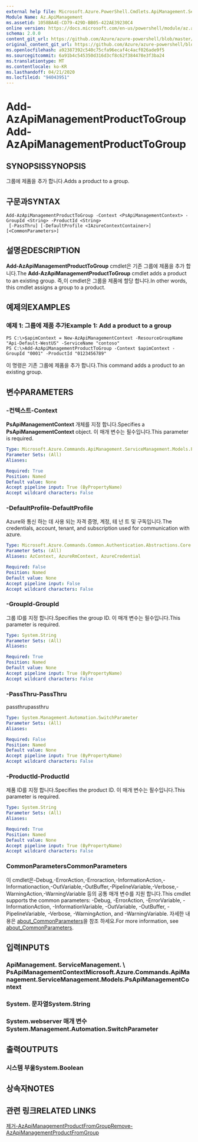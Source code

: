 ```yaml
---
external help file: Microsoft.Azure.PowerShell.Cmdlets.ApiManagement.ServiceManagement.dll-Help.xml
Module Name: Az.ApiManagement
ms.assetid: 1058BA4E-CD79-429D-BB05-422AE39230C4
online version: https://docs.microsoft.com/en-us/powershell/module/az.apimanagement/add-azapimanagementproducttogroup
schema: 2.0.0
content_git_url: https://github.com/Azure/azure-powershell/blob/master/src/ApiManagement/ApiManagement/help/Add-AzApiManagementProductToGroup.md
original_content_git_url: https://github.com/Azure/azure-powershell/blob/master/src/ApiManagement/ApiManagement/help/Add-AzApiManagementProductToGroup.md
ms.openlocfilehash: a92387392c540c75cfa96ecaf4c4acf026ade9f5
ms.sourcegitcommit: 6a91b4c545350d316d3cf8c62f384478e3f3ba24
ms.translationtype: MT
ms.contentlocale: ko-KR
ms.lasthandoff: 04/21/2020
ms.locfileid: "94043951"
---
```

# <span data-ttu-id="41aa5-101">Add-AzApiManagementProductToGroup</span><span class="sxs-lookup"><span data-stu-id="41aa5-101">Add-AzApiManagementProductToGroup</span></span>

## <span data-ttu-id="41aa5-102">SYNOPSIS</span><span class="sxs-lookup"><span data-stu-id="41aa5-102">SYNOPSIS</span></span>
<span data-ttu-id="41aa5-103">그룹에 제품을 추가 합니다.</span><span class="sxs-lookup"><span data-stu-id="41aa5-103">Adds a product to a group.</span></span>

## <span data-ttu-id="41aa5-104">구문과</span><span class="sxs-lookup"><span data-stu-id="41aa5-104">SYNTAX</span></span>

```
Add-AzApiManagementProductToGroup -Context <PsApiManagementContext> -GroupId <String> -ProductId <String>
 [-PassThru] [-DefaultProfile <IAzureContextContainer>] [<CommonParameters>]
```

## <span data-ttu-id="41aa5-105">설명은</span><span class="sxs-lookup"><span data-stu-id="41aa5-105">DESCRIPTION</span></span>
<span data-ttu-id="41aa5-106">**Add-AzApiManagementProductToGroup** cmdlet은 기존 그룹에 제품을 추가 합니다.</span><span class="sxs-lookup"><span data-stu-id="41aa5-106">The **Add-AzApiManagementProductToGroup** cmdlet adds a product to an existing group.</span></span>
<span data-ttu-id="41aa5-107">즉,이 cmdlet은 그룹을 제품에 할당 합니다.</span><span class="sxs-lookup"><span data-stu-id="41aa5-107">In other words, this cmdlet assigns a group to a product.</span></span>

## <span data-ttu-id="41aa5-108">예제의</span><span class="sxs-lookup"><span data-stu-id="41aa5-108">EXAMPLES</span></span>

### <span data-ttu-id="41aa5-109">예제 1: 그룹에 제품 추가</span><span class="sxs-lookup"><span data-stu-id="41aa5-109">Example 1: Add a product to a group</span></span>
```
PS C:\>$apimContext = New-AzApiManagementContext -ResourceGroupName "Api-Default-WestUS" -ServiceName "contoso"
PS C:\>Add-AzApiManagementProductToGroup -Context $apimContext -GroupId "0001" -ProductId "0123456789"
```

<span data-ttu-id="41aa5-110">이 명령은 기존 그룹에 제품을 추가 합니다.</span><span class="sxs-lookup"><span data-stu-id="41aa5-110">This command adds a product to an existing group.</span></span>

## <span data-ttu-id="41aa5-111">변수</span><span class="sxs-lookup"><span data-stu-id="41aa5-111">PARAMETERS</span></span>

### <span data-ttu-id="41aa5-112">-컨텍스트</span><span class="sxs-lookup"><span data-stu-id="41aa5-112">-Context</span></span>
<span data-ttu-id="41aa5-113">**PsApiManagementContext** 개체를 지정 합니다.</span><span class="sxs-lookup"><span data-stu-id="41aa5-113">Specifies a **PsApiManagementContext** object.</span></span>
<span data-ttu-id="41aa5-114">이 매개 변수는 필수입니다.</span><span class="sxs-lookup"><span data-stu-id="41aa5-114">This parameter is required.</span></span>

```yaml
Type: Microsoft.Azure.Commands.ApiManagement.ServiceManagement.Models.PsApiManagementContext
Parameter Sets: (All)
Aliases:

Required: True
Position: Named
Default value: None
Accept pipeline input: True (ByPropertyName)
Accept wildcard characters: False
```

### <span data-ttu-id="41aa5-115">-DefaultProfile</span><span class="sxs-lookup"><span data-stu-id="41aa5-115">-DefaultProfile</span></span>
<span data-ttu-id="41aa5-116">Azure와 통신 하는 데 사용 되는 자격 증명, 계정, 테 넌 트 및 구독입니다.</span><span class="sxs-lookup"><span data-stu-id="41aa5-116">The credentials, account, tenant, and subscription used for communication with azure.</span></span>

```yaml
Type: Microsoft.Azure.Commands.Common.Authentication.Abstractions.Core.IAzureContextContainer
Parameter Sets: (All)
Aliases: AzContext, AzureRmContext, AzureCredential

Required: False
Position: Named
Default value: None
Accept pipeline input: False
Accept wildcard characters: False
```

### <span data-ttu-id="41aa5-117">-GroupId</span><span class="sxs-lookup"><span data-stu-id="41aa5-117">-GroupId</span></span>
<span data-ttu-id="41aa5-118">그룹 ID를 지정 합니다.</span><span class="sxs-lookup"><span data-stu-id="41aa5-118">Specifies the group ID.</span></span>
<span data-ttu-id="41aa5-119">이 매개 변수는 필수입니다.</span><span class="sxs-lookup"><span data-stu-id="41aa5-119">This parameter is required.</span></span>

```yaml
Type: System.String
Parameter Sets: (All)
Aliases:

Required: True
Position: Named
Default value: None
Accept pipeline input: True (ByPropertyName)
Accept wildcard characters: False
```

### <span data-ttu-id="41aa5-120">-PassThru</span><span class="sxs-lookup"><span data-stu-id="41aa5-120">-PassThru</span></span>
<span data-ttu-id="41aa5-121">passthru</span><span class="sxs-lookup"><span data-stu-id="41aa5-121">passthru</span></span>

```yaml
Type: System.Management.Automation.SwitchParameter
Parameter Sets: (All)
Aliases:

Required: False
Position: Named
Default value: None
Accept pipeline input: True (ByPropertyName)
Accept wildcard characters: False
```

### <span data-ttu-id="41aa5-122">-ProductId</span><span class="sxs-lookup"><span data-stu-id="41aa5-122">-ProductId</span></span>
<span data-ttu-id="41aa5-123">제품 ID를 지정 합니다.</span><span class="sxs-lookup"><span data-stu-id="41aa5-123">Specifies the product ID.</span></span>
<span data-ttu-id="41aa5-124">이 매개 변수는 필수입니다.</span><span class="sxs-lookup"><span data-stu-id="41aa5-124">This parameter is required.</span></span>

```yaml
Type: System.String
Parameter Sets: (All)
Aliases:

Required: True
Position: Named
Default value: None
Accept pipeline input: True (ByPropertyName)
Accept wildcard characters: False
```

### <span data-ttu-id="41aa5-125">CommonParameters</span><span class="sxs-lookup"><span data-stu-id="41aa5-125">CommonParameters</span></span>
<span data-ttu-id="41aa5-126">이 cmdlet은-Debug,-ErrorAction,-Erroraction,-InformationAction,-Informationaction,-OutVariable,-OutBuffer,-PipelineVariable,-Verbose,-WarningAction,-WarningVariable 등의 공통 매개 변수를 지원 합니다.</span><span class="sxs-lookup"><span data-stu-id="41aa5-126">This cmdlet supports the common parameters: -Debug, -ErrorAction, -ErrorVariable, -InformationAction, -InformationVariable, -OutVariable, -OutBuffer, -PipelineVariable, -Verbose, -WarningAction, and -WarningVariable.</span></span> <span data-ttu-id="41aa5-127">자세한 내용은 [about_CommonParameters](http://go.microsoft.com/fwlink/?LinkID=113216)을 참조 하세요.</span><span class="sxs-lookup"><span data-stu-id="41aa5-127">For more information, see [about_CommonParameters](http://go.microsoft.com/fwlink/?LinkID=113216).</span></span>

## <span data-ttu-id="41aa5-128">입력</span><span class="sxs-lookup"><span data-stu-id="41aa5-128">INPUTS</span></span>

### <span data-ttu-id="41aa5-129">ApiManagement. ServiceManagement. \ PsApiManagementContext</span><span class="sxs-lookup"><span data-stu-id="41aa5-129">Microsoft.Azure.Commands.ApiManagement.ServiceManagement.Models.PsApiManagementContext</span></span>

### <span data-ttu-id="41aa5-130">System. 문자열</span><span class="sxs-lookup"><span data-stu-id="41aa5-130">System.String</span></span>

### <span data-ttu-id="41aa5-131">System.webserver 매개 변수</span><span class="sxs-lookup"><span data-stu-id="41aa5-131">System.Management.Automation.SwitchParameter</span></span>

## <span data-ttu-id="41aa5-132">출력</span><span class="sxs-lookup"><span data-stu-id="41aa5-132">OUTPUTS</span></span>

### <span data-ttu-id="41aa5-133">시스템 부울</span><span class="sxs-lookup"><span data-stu-id="41aa5-133">System.Boolean</span></span>

## <span data-ttu-id="41aa5-134">상속자</span><span class="sxs-lookup"><span data-stu-id="41aa5-134">NOTES</span></span>

## <span data-ttu-id="41aa5-135">관련 링크</span><span class="sxs-lookup"><span data-stu-id="41aa5-135">RELATED LINKS</span></span>

[<span data-ttu-id="41aa5-136">제거-AzApiManagementProductFromGroup</span><span class="sxs-lookup"><span data-stu-id="41aa5-136">Remove-AzApiManagementProductFromGroup</span></span>](./Remove-AzApiManagementProductFromGroup.md)


